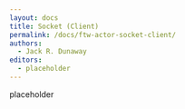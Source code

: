 ```yaml
---
layout: docs
title: Socket (Client)
permalink: /docs/ftw-actor-socket-client/
authors:
  - Jack R. Dunaway
editors:
  - placeholder
---
```


placeholder
